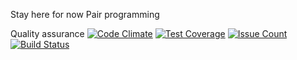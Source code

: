 Stay here for now
Pair programming

Quality assurance
[![Code Climate](https://codeclimate.com/github/sheyooo/pair-programming/badges/gpa.svg)](https://codeclimate.com/github/sheyooo/pair-programming) [![Test Coverage](https://codeclimate.com/github/sheyooo/pair-programming/badges/coverage.svg)](https://codeclimate.com/github/sheyooo/pair-programming/coverage) [![Issue Count](https://codeclimate.com/github/sheyooo/pair-programming/badges/issue_count.svg)](https://codeclimate.com/github/sheyooo/pair-programming) [![Build Status](https://travis-ci.org/sheyooo/pair-programming.svg?branch=master)](https://travis-ci.org/sheyooo/pair-programming)